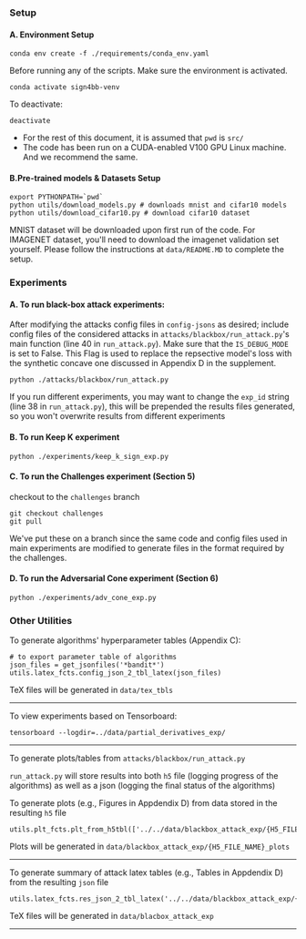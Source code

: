 
### Setup


#### A. Environment Setup
```
conda env create -f ./requirements/conda_env.yaml
```

Before running any of the scripts. Make sure the environment is activated.
```
conda activate sign4bb-venv
```

To deactivate:
```
deactivate
```

- For the rest of this document, it is assumed that `pwd` is `src/`
- The code has been run on a CUDA-enabled V100 GPU Linux machine. And we recommend the same.

#### B.Pre-trained models & Datasets Setup

```
export PYTHONPATH=`pwd`
python utils/download_models.py # downloads mnist and cifar10 models
python utils/download_cifar10.py # download cifar10 dataset
```
MNIST dataset will be downloaded upon first run of the code. 
For IMAGENET dataset, you'll need to download the imagenet validation set yourself. Please follow the instructions at `data/README.MD` to complete the setup.

### Experiments

#### A. To run black-box attack experiments:

After modifying the attacks config files in `config-jsons` as desired; include config files of the considered attacks in `attacks/blackbox/run_attack.py`'s main function (line 40 in `run_attack.py`). Make sure that the `IS_DEBUG_MODE` is set to False. This Flag is used to replace the repsective model's loss with the synthetic concave one discussed in Appendix D in the supplement.

```
python ./attacks/blackbox/run_attack.py
```

If you run different experiments, you may want to change the `exp_id` string (line 38 in `run_attack.py`), this will be prepended the results files generated, so you won't overwrite results from different experiments

#### B. To run Keep K experiment

```
python ./experiments/keep_k_sign_exp.py
```

#### C. To run the Challenges experiment (Section 5)

checkout to the `challenges` branch

```
git checkout challenges
git pull
```

We've put these on a branch since the same code and config files used in main experiments are modified to generate files in the format required by the challenges.

#### D. To run the Adversarial Cone experiment (Section 6)

```
python ./experiments/adv_cone_exp.py
```

### Other Utilities

To generate algorithms' hyperparameter tables (Appendix C):

```
# to export parameter table of algorithms
json_files = get_jsonfiles('*bandit*')
utils.latex_fcts.config_json_2_tbl_latex(json_files)
```

TeX files will be generated in `data/tex_tbls`

---

To view experiments based on Tensorboard:

```
tensorboard --logdir=../data/partial_derivatives_exp/
```

---

To generate plots/tables from `attacks/blackbox/run_attack.py`

`run_attack.py` will store results into both `h5` file (logging progress of the algorithms) as well as a json (logging the final status of the algorithms)

To generate plots (e.g., Figures in Appdendix D) from data stored in the resulting `h5` file

```
utils.plt_fcts.plt_from_h5tbl(['../../data/blackbox_attack_exp/{H5_FILE_NAME}.h5'])
```

Plots will be generated in `data/blackbox_attack_exp/{H5_FILE_NAME}_plots`

---

To generate summary of attack latex tables (e.g., Tables in Appdendix D) from the resulting `json` file
```
utils.latex_fcts.res_json_2_tbl_latex('../../data/blackbox_attack_exp/{JSON_FILE_NAME}.json')
```

TeX files will be generated in `data/blacbox_attack_exp`

---








